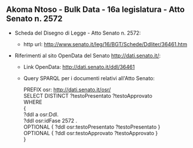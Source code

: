 ## Akoma Ntoso - Bulk Data - 16a legislatura - Atto Senato n. 2572 ##

* Scheda del Disegno di Legge - Atto Senato n. 2572:
	* http url: http://www.senato.it/leg/16/BGT/Schede/Ddliter/36461.htm

* Riferimenti al sito OpenData del Senato http://dati.senato.it/:
	* Link OpenData: http://dati.senato.it/ddl/36461
	* Query SPARQL per i documenti relativi all'Atto Senato:

        PREFIX osr: <http://dati.senato.it/osr/>  
		SELECT DISTINCT ?testoPresentato ?testoApprovato  
		WHERE  
		{  
		    ?ddl a osr:Ddl.  
		    ?ddl osr:idFase 2572 .  
		    OPTIONAL { ?ddl osr:testoPresentato ?testoPresentato }  
		    OPTIONAL { ?ddl osr:testoApprovato ?testoApprovato }  
		}
		